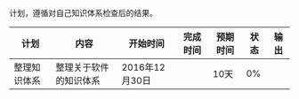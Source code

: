 计划，遵循对自己知识体系检查后的结果。

|计划|内容|开始时间|完成时间|预期时间|状态|输出|
|---|---|---|---|---|---|---|
|整理知识体系|整理关于软件的知识体系|2016年12月30日||10天|0%||
